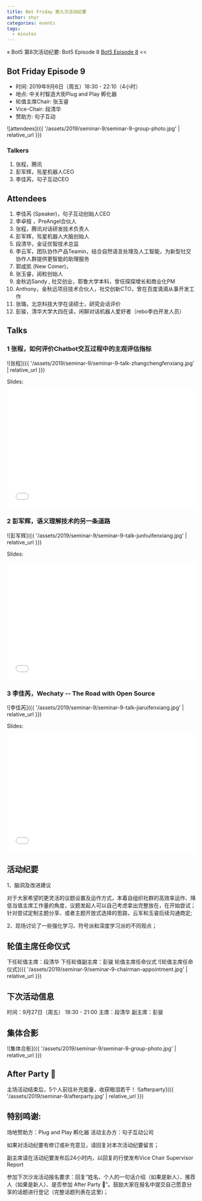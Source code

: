 ```yaml
---
title: Bot Friday 第九次活动纪要
author: zhyr
categories: events
tags:
  - minutes
---
```


« Bot5 第8次活动纪要: Bot5 Episode 8 [Bot5 Episode 8](https://bot5.club/events/seminar-minutes-8) <<


## Bot Friday Episode 9

- 时间: 2019年9月6日（周五）18:30 - 22:10（4小时）
- 地点: 中关村智造大街Plug and Play 孵化器
- 轮值主席Chair: 张玉睿
- Vice-Chair: 段清华
- 赞助方: 句子互动

![attendees]({{ '/assets/2019/seminar-9/seminar-9-group-photo.jpg' | relative_url }})

### Talkers

1. 张程，腾讯
2. 彭军辉，氖星机器人CEO
3. 李佳芮，句子互动CEO

## Attendees

1. 李佳芮 (Speaker)，句子互动创始人CEO
1. 李卓桓 ，PreAngel合伙人
1. 张程，腾讯对话研发技术负责人
1. 彭军辉，氖星机器人大脑创始人
1. 段清华，金证优智技术总监
1. 李云军，团队协作产品Teamin，结合自然语言处理及人工智能，为新型社交协作人群提供更智能的助理服务
1. 郭成凯 (New Comer)，
1. 张玉睿，阅粒创始人
1. 金秋远Sandy , 社交创业，耶鲁大学本科，曾任探探增长和商业化PM
1. Anthony，金秋远项目技术合伙人，社交创新CTO，曾在百度滴滴从事开发工作
1. 张璐，北京科技大学在读硕士，研究会话评价
1. 彭骏，清华大学大四在读，闲聊对话机器人爱好者（rebo李白开发人员）


## Talks

### 1 张程，如何评价Chatbot交互过程中的主观评估指标

![张程]({{ '/assets/2019/seminar-9/seminar-9-talk-zhangchengfenxiang.jpg' | relative_url }})

Slides:
<div class="zoom-container" style="
    position: relative;
    padding-bottom:56.25%;
    padding-top:30px;
    height:0;
    overflow:hidden;
">
  <iframe
    src='{{ '/assets/js/viewer-js/#/assets/2019/seminar-9/slides-chat-evaluation.pdf' | relative_url }}'
    width='560'
    height='315'
    allowfullscreen
    webkitallowfullscreen
    frameborder="0"
    style="
      position: absolute;
      top:0;
      left:0;
      width:100%;
      height:100%;
    "
  ></iframe>
</div>

### 2 彭军辉，语义理解技术的另一条道路

![彭军辉]({{ '/assets/2019/seminar-9/seminar-9-talk-junhuifenxiang.jpg' | relative_url }})

Slides:
<div class="zoom-container" style="
    position: relative;
    padding-bottom:56.25%;
    padding-top:30px;
    height:0;
    overflow:hidden;
">
  <iframe
    src='{{ '/assets/js/viewer-js/#/assets/2019/seminar-9/slides-how-to-understand-natural-language.pdf' | relative_url }}'
    width='560'
    height='315'
    allowfullscreen
    webkitallowfullscreen
    frameborder="0"
    style="
      position: absolute;
      top:0;
      left:0;
      width:100%;
      height:100%;
    "
  ></iframe>
</div>


### 3 李佳芮，Wechaty -- The Road with Open Source

![李佳芮]({{ '/assets/2019/seminar-9/seminar-9-talk-jiaruifenxiang.jpg' | relative_url }})

Slides:
<div class="zoom-container" style="
    position: relative;
    padding-bottom:56.25%;
    padding-top:30px;
    height:0;
    overflow:hidden;
">
  <iframe
    src='{{ '/assets/js/viewer-js/#/assets/2019/seminar-9/slides-Open-Source-Wechaty.pdf' | relative_url }}'
    width='560'
    height='315'
    allowfullscreen
    webkitallowfullscreen
    frameborder="0"
    style="
      position: absolute;
      top:0;
      left:0;
      width:100%;
      height:100%;
    "
  ></iframe>
</div>

## 活动纪要

1、脑洞及改进建议

对于大家希望的更灵活的议题设置及运作方式，本着自组织社群的高效率运作、降低当值主席工作量的角度，议题发起人可以自己考虑拿出完整放在，在开始尝试；针对尝试定制主题分享、或者主题开放式选择的思路，云军和玉睿后续沟通商定;

2、现场讨论了一些强化学习、符号派和深度学习派的不同观点；
  

## 轮值主席任命仪式
下任轮值主席：段清华
下任轮值副主席：彭骏
轮值主席任命仪式
![轮值主席任命仪式]({{ '/assets/2019/seminar-9/seminar-9-chairman-appointment.jpg' | relative_url }})

## 下次活动信息
时间：9月27日（周五） 18:30 - 21:00
主席：段清华
副主席：彭骏


## 集体合影
![集体合影]({{ '/assets/2019/seminar-9/seminar-9-group-photo.jpg' | relative_url }})

## After Party 🍻
主场活动结束后，5个人前往补充能量，收获眼泪若干！
![afterparty]({{ '/assets/2019/seminar-9/afterparty.jpg' | relative_url }})

## 特别鸣谢:

场地赞助方：Plug and Play 孵化器
活动主办方：句子互动公司

如果对活动纪要有修订或补充意见，请回复对本次活动纪要留言；

副主席请在活动纪要发布后24小时内，以回复的行使发布Vice Chair Supervisor Report

参加下次沙龙活动报名要求：回复“姓名、个人的一句话介绍（如果是新人）、推荐人（如果是新人）、是否参加 After Party 🍻”。鼓励大家在报名中提交自己愿意分享的话题进行登记（完整话题列表在这里)；

